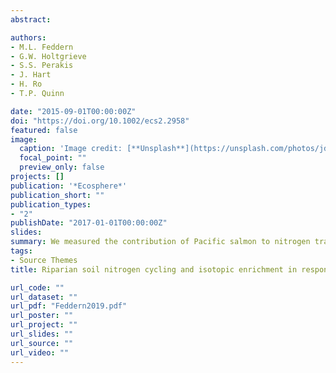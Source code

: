 ```yaml
---
abstract:

authors:
- M.L. Feddern
- G.W. Holtgrieve
- S.S. Perakis
- J. Hart
- H. Ro
- T.P. Quinn

date: "2015-09-01T00:00:00Z"
doi: "https://doi.org/10.1002/ecs2.2958"
featured: false
image:
  caption: 'Image credit: [**Unsplash**](https://unsplash.com/photos/jdD8gXaTZsc)'
  focal_point: ""
  preview_only: false
projects: []
publication: '*Ecosphere*'
publication_short: ""
publication_types:
- "2"
publishDate: "2017-01-01T00:00:00Z"
slides: 
summary: We measured the contribution of Pacific salmon to nitrogen transformations and concentrations to riparian boreal soils.
tags:
- Source Themes
title: Riparian soil nitrogen cycling and isotopic enrichment in response to a long‐term salmon carcass manipulation experiment

url_code: ""
url_dataset: ""
url_pdf: "Feddern2019.pdf"
url_poster: ""
url_project: ""
url_slides: ""
url_source: ""
url_video: ""
---
```

